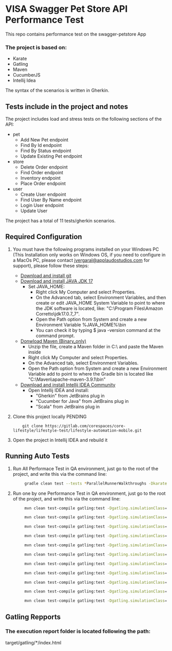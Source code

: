 # VISA Swagger Pet Store API Performance Test

This repo contains performance test on the swagger-petstore App
 
### The project is based on:
 
- Karate
- Gatling
- Maven
- CucumberJS
- Intellij Idea


The syntax of the scenarios is written in Gherkin.
 
## Tests include in the project and notes
 
The project includes load and stress tests on the following sections of the API:
 
- pet
    - Add New Pet endpoint
    - Find By Id endpoint
    - Find By Status endpoint
    - Update Existing Pet endpoint
- store
    - Delete Order endpoint
    - Find Order endpoint
    - Inventory endpoint
    - Place Order endpoint
- user
    - Create User endpoint
    - Find User By Name endpoint
    - Login User endpoint
    - Update User

The project has a total of 11 tests/gherkin scenarios.
 
## Required Configuration
 
1. You must have the following programs installed on your Windows PC (This Installation only works on Windows OS, if you need to configure in a MacOs PC, please contact jvergaral@applaudostudios.com for support), please follow these steps:
 
    - [Download and install git](https://github.com/git-guides/install-git#:~:text=To%20install%20Git%2C%20navigate%20to,installation%20by%20typing%3A%20git%20version%20.)
    - [Download and install JAVA JDK 17](https://docs.aws.amazon.com/corretto/latest/corretto-17-ug/downloads-list.html)
      - Set JAVA_HOME:
          - Right click My Computer and select Properties.
          - On the Advanced tab, select Environment Variables, and then create or edit JAVA_HOME System Variable to point to where the JDK software is located, like: "C:\Program Files\Amazon Corretto\jdk17.0.7_7".
          - Open the Path option from System and create a new Environment Variable %JAVA_HOME%\bin
          - You can check it by typing $ java -version command at the command prompt.
   - [Donwload Maven (Binary_only)](https://maven.apache.org/download.cgi)
     - Unzip the file, create a Maven folder in C:\ and paste the Maven inside
     - Right click My Computer and select Properties.
     - On the Advanced tab, select Environment Variables.
     - Open the Path option from System and create a new Environment Variable add to point to where the Gradle bin is located like "C:\Maven\apache-maven-3.9.1\bin"
   - [Download and install Intellij IDEA Community](https://www.jetbrains.com/idea/)
      - Open Intellij IDEA and install:
        - "Gherkin" from JetBrains plug in
        - "Cucumber for Java" from JetBrains plug in
        - "Scala" from JetBrains plug in

2. Clone this project locally
 PENDING
    ```git
        git clone https://gitlab.com/corespaces/core-lifestyle/lifestyle-test/lifestyle-automation-mobile.git
    ```
 
3. Open the project in Intellij IDEA and rebuild it 
 
## Running Auto Tests

1. Run All Performace Test in QA environment, just go to the root of the project, and write this via the command line:
   ```bash
        gradle clean test --tests *ParallelRunnerWalkthroughs -Dkarate.env="qa" -i
   ```
2. Run one by one Performance Test in QA environment, just go to the root of the project, and write this via the command line: 
   ```bash
        mvn clean test-compile gatling:test -Dgatling.simulationClass=features.pet.findPetsByStatus.FindPetsByStatusSimulation
   ```
   ```bash
        mvn clean test-compile gatling:test -Dgatling.simulationClass=features.pet.addNewPet.AddNewPetSimulation
   ```
   ```bash
        mvn clean test-compile gatling:test -Dgatling.simulationClass=features.pet.findPetById.FindByIdSimulation
   ```
   ```bash
        mvn clean test-compile gatling:test -Dgatling.simulationClass=features.pet.updateExistingPet.UpdateExistingPetSimulation
   ```
   ```bash
        mvn clean test-compile gatling:test -Dgatling.simulationClass=features.store.deleteOrder.DeleteOrderSimulation
   ```
   ```bash
        mvn clean test-compile gatling:test -Dgatling.simulationClass=features.store.findOrder.FindOrderSimulation
   ```
   ```bash
        mvn clean test-compile gatling:test -Dgatling.simulationClass=features.store.inventory.RetursInventorySimulation
   ```
   ```bash
        mvn clean test-compile gatling:test -Dgatling.simulationClass=features.store.placeOrder.PlaceOrderSimulation
   ```
   ```bash
        mvn clean test-compile gatling:test -Dgatling.simulationClass=features.user.createUser.CreateUserSimulation
   ```
   ```bash
        mvn clean test-compile gatling:test -Dgatling.simulationClass=features.user.findUserByName.FindUserSimulation
   ```
   ```bash
        mvn clean test-compile gatling:test -Dgatling.simulationClass=features.user.loginUser.LoginUserSimulation
   ```
## Gatling Repports

### The execution report folder is located following the path:

target/gatling/*/index.html
